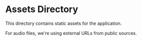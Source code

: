 # Assets Directory

This directory contains static assets for the application.

For audio files, we're using external URLs from public sources.